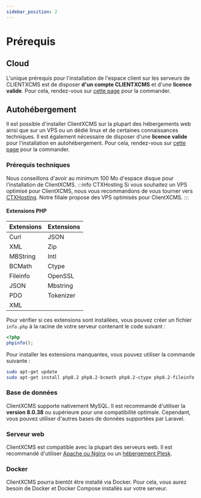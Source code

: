```yaml
---
sidebar_position: 2
---
```


# Prérequis

## Cloud
L'unique prérequis pour l'installation de l'espace client sur les serveurs de CLIENTXCMS est de disposer **d'un compte CLIENTXCMS** et d'une **licence valide**. Pour cela, rendez-vous sur [cette page](https://clientxcms.com/pricing) pour la commander.

## Autohébergement
Il est possible d'installer ClientXCMS sur la plupart des hébergements web ainsi que sur un VPS ou un dédié linux et de certaines connaissances techniques. Il est également nécessaire de disposer d'une **licence valide** pour l'installation en autohébergement. Pour cela, rendez-vous sur [cette page](https://clientxcms.com/pricing) pour la commander.

### Prérequis techniques
Nous conseillons d'avoir au minimum 100 Mo d'espace disque pour l'installation de ClientXCMS.
:::info CTXHosting
Si vous souhaitez un VPS optimisé pour ClientXCMS, nous vous recommandons de vous tourner vers [CTXHosting](https://ctxhosting.fr). Notre filiale propose des VPS optimisés pour ClientXCMS.
:::
#### Extensions PHP
| Extensions | Extensions |
|------------|------------|
| Curl       | JSON       |
| XML        | Zip        |
| MBString   | Intl       |
| BCMath     | Ctype      |
| Fileinfo   | OpenSSL    |
| JSON       | Mbstring   |
| PDO        | Tokenizer  |
| XML        |            |


Pour vérifier si ces extensions sont installées, vous pouvez créer un fichier `info.php` à la racine de votre serveur contenant le code suivant :
```php
<?php
phpinfo();
```

Pour installer les extensions manquantes, vous pouvez utiliser la commande suivante :
```bash
sudo apt-get update
sudo apt-get install php8.2 php8.2-bcmath php8.2-ctype php8.2-fileinfo php8.2-json php8.2-mbstring php8.2-openssl php8.2-pdo php8.2-tokenizer php8.2-xml
```

### Base de données
ClientXCMS supporte nativement MySQL. Il est recommandé d'utiliser la **version 8.0.38** ou supérieure pour une compatibilité optimale. Cependant, vous pouvez utiliser d'autres bases de données supportées par Laravel.
### Serveur web
ClientXCMS est compatible avec la plupart des serveurs web. Il est recommandé d'utiliser [Apache ou Nginx](./selfhosted) ou un [hébergement Plesk](./plesk). 
### Docker
ClientXCMS pourra bientôt être installé via Docker. Pour cela, vous aurez besoin de Docker et Docker Compose installés sur votre serveur.